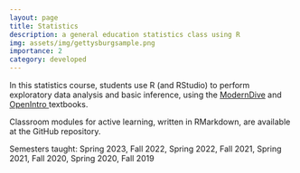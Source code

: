 ```yaml
---
layout: page
title: Statistics
description: a general education statistics class using R
img: assets/img/gettysburgsample.png
importance: 2
category: developed
---
```


In this statistics course, students use R (and RStudio) to perform exploratory data analysis and basic inference, using the <a href='https://moderndive.com'>ModernDive</a> and <a href='https://www.openintro.org/book/isrs/'> OpenIntro </a> textbooks.

Classroom modules for active learning, written in RMarkdown, are available at the GitHub repository.

Semesters taught: Spring 2023, Fall 2022, Spring 2022, Fall 2021, Spring 2021, Fall 2020, Spring 2020, Fall 2019
